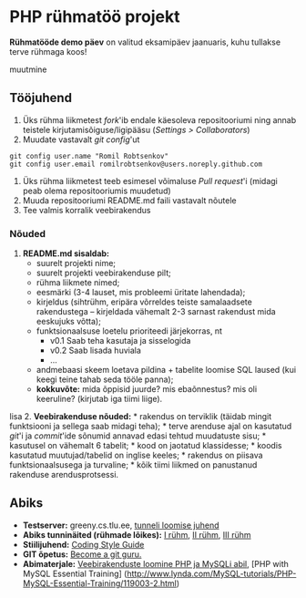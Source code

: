 # PHP rühmatöö projekt
**Rühmatööde demo päev** on valitud eksamipäev jaanuaris, kuhu tullakse terve rühmaga koos!

muutmine

## Tööjuhend
1. Üks rühma liikmetest _fork_'ib endale käesoleva repositooriumi ning annab teistele kirjutamisõiguse/ligipääsu (_Settings > Collaborators_)
1. Muudate vastavalt _git config_'ut
```
git config user.name "Romil Robtsenkov"
git config user.email romilrobtsenkov@users.noreply.github.com
```
1. Üks rühma liikmetest teeb esimesel võimaluse _Pull request_'i (midagi peab olema repositooriumis muudetud)
1. Muuda repositooriumi README.md faili vastavalt nõutele
1. Tee valmis korralik veebirakendus

### Nõuded

1. **README.md sisaldab:**
    * suurelt projekti nime;
    * suurelt projekti veebirakenduse pilt;
    * rühma liikmete nimed;
    * eesmärki (3-4 lauset, mis probleemi üritate lahendada);
    * kirjeldus (sihtrühm, eripära võrreldes teiste samalaadsete rakendustega – kirjeldada vähemalt 2-3 sarnast rakendust mida eeskujuks võtta);
    * funktsionaalsuse loetelu prioriteedi järjekorras, nt
        * v0.1 Saab teha kasutaja ja sisselogida
        * v0.2 Saab lisada huviala
        * ...
    * andmebaasi skeem loetava pildina + tabelite loomise SQL laused (kui keegi teine tahab seda tööle panna);
    * **kokkuvõte:** mida õppisid juurde? mis ebaõnnestus? mis oli keeruline? (kirjutab iga tiimi liige).

lisa
2. **Veebirakenduse nõuded:**
    * rakendus on terviklik (täidab mingit funktsiooni ja sellega saab midagi teha);
    * terve arenduse ajal on kasutatud _git_'i ja _commit_'ide sõnumid annavad edasi tehtud muudatuste sisu; 
    * kasutusel on vähemalt 6 tabelit;
    * kood on jaotatud klassidesse;
    * koodis kasutatud muutujad/tabelid on inglise keeles;
    * rakendus on piisava funktsionaalsusega ja turvaline;
    * kõik tiimi liikmed on panustanud rakenduse arendusprotsessi.

## Abiks
* **Testserver:** greeny.cs.tlu.ee, [tunneli loomise juhend](http://minitorn.tlu.ee/~jaagup/kool/java/kursused/09/veebipr/naited/greenytunnel/greenytunnel.pdf)
* **Abiks tunninäited (rühmade lõikes):** [I rühm](https://github.com/veebiprogrammeerimine-2016s?utf8=%E2%9C%93&query=-I-ruhm), [II rühm](https://github.com/veebiprogrammeerimine-2016s?utf8=%E2%9C%93&query=-II-ruhm), [III rühm](https://github.com/veebiprogrammeerimine-2016s?utf8=%E2%9C%93&query=-III-ruhm)
* **Stiilijuhend:** [Coding Style Guide](http://www.php-fig.org/psr/psr-2/)
* **GIT õpetus:** [Become a git guru.](https://www.atlassian.com/git/tutorials/)
* **Abimaterjale:** [Veebirakenduste loomine PHP ja MySQLi abil](http://minitorn.tlu.ee/~jaagup/kool/java/loeng/veebipr/veebipr1.pdf), [PHP with MySQL Essential Training] (http://www.lynda.com/MySQL-tutorials/PHP-MySQL-Essential-Training/119003-2.html)
